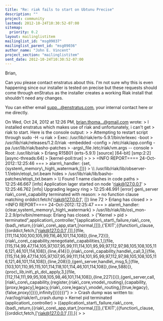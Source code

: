 ```yaml
---
title: "Re: riak fails to start on Ubtunu Precise"
description: ""
project: community
lastmod: 2012-10-24T10:30:52-07:00
sitemap:
  priority: 0.2
layout: mailinglistitem
mailinglist_id: "msg09037"
mailinglist_parent_id: "msg09036"
author_name: "John E. Vincent"
project_section: "mailinglistitem"
sent_date: 2012-10-24T10:30:52-07:00
---
```



Brian,

Can you please contact enstratus about this. I'm not sure why this is
even happening since our installer is tested on precise but these
requests should come through enStratus as the installer creates a
working Riak install that shouldn't need any changes.

You can either email supp...@enstratus.com, your internal contact here
or me directly.

On Wed, Oct 24, 2012 at 12:26 PM, brian.thoma...@gmail.com
 wrote:
&gt; I installed enstratus which makes use of riak and unfortunately, i can't get
&gt; riak to start. Here is the console output:
&gt;
&gt; Attempting to restart script through sudo -H -u riak
&gt; Exec: /usr/lib/riak/erts-5.9.1/bin/erlexec -boot
&gt; /usr/lib/riak/releases/1.2.0/riak -embedded -config
&gt; /etc/riak/app.config -pa /usr/lib/riak/basho-patches
&gt; -args\\_file /etc/riak/vm.args -- console
&gt; Root: /usr/lib/riak
&gt; Erlang R15B01 (erts-5.9.1) [source] [64-bit] [smp:2:2] [async-threads:64]
&gt; [kernel-poll:true]
&gt;
&gt;
&gt; =INFO REPORT==== 24-Oct-2012::12:25:46 ===
&gt; alarm\\_handler: {set,{system\\_memory\\_high\\_watermark,[]}}
&gt; \\*\\* /usr/lib/riak/lib/observer-1.1/ebin/etop\\_txt.beam hides
&gt; /usr/lib/riak/lib/basho-patches/etop\\_txt.beam
&gt; \\*\\* Found 1 name clashes in code paths
&gt; 12:25:46.667 [info] Application lager started on node 'riak@127.0.0.1'
&gt; 12:25:46.762 [info] Upgrading legacy ring
&gt; 12:25:46.991 [error] gen\\_server riak\\_core\\_capability terminated with reason:
&gt; no function clause matching orddict:fetch('riak@127.0.0.1', []) line 72
&gt; Erlang has closed
&gt;
&gt; =INFO REPORT==== 24-Oct-2012::12:25:47 ===
&gt; alarm\\_handler: {clear,system\\_memory\\_high\\_watermark}
&gt; /usr/lib/riak/lib/os\\_mon-2.2.9/priv/bin/memsup: Erlang has closed.
&gt; {"Kernel
&gt; pid
&gt; terminated",application\\_controller,"{application\\_start\\_failure,riak\\_core,{bad\\_return,{{riak\\_core\\_app,start,[normal,[]]},{'EXIT',{{function\\_clause,[{orddict,fetch,['riak@127.0.0.1',[]],[{file,[111,114,100,100,105,99,116,46,101,114,108]},{line,72}]},{riak\\_core\\_capability,renegotiate\\_capabilities,1,[{file,[115,114,99,47,114,105,97,107,95,99,111,114,101,95,99,97,112,97,98,105,108,105,116,121,46,101,114,108]},{line,414}]},{riak\\_core\\_capability,handle\\_call,3,[{file,[115,114,99,47,114,105,97,107,95,99,111,114,101,95,99,97,112,97,98,105,108,105,116,121,46,101,114,108]},{line,208}]},{gen\\_server,handle\\_msg,5,[{file,[103,101,110,95,115,101,114,118,101,114,46,101,114,108]},{line,588}]},{proc\\_lib,init\\_p\\_do\\_apply,3,[{file,[112,114,111,99,95,108,105,98,46,101,114,108]},{line,227}]}]},{gen\\_server,call,[riak\\_core\\_capability,{register,{riak\\_core,vnode\\_routing},{capability,[proxy,legacy],legacy,{riak\\_core,legacy\\_vnode\\_routing,[{true,legacy},{false,proxy}]}}},infinity]}}}}}}"}
&gt;
&gt; Crash dump was written to: /var/log/riak/erl\\_crash.dump
&gt; Kernel pid terminated (application\\_controller)
&gt; ({application\\_start\\_failure,riak\\_core,{bad\\_return,{{riak\\_core\\_app,start,[normal,[]]},{'EXIT',{{function\\_clause,[{orddict,fetch,['riak@127.0.0.1',[]],[{
&gt;
&gt;
